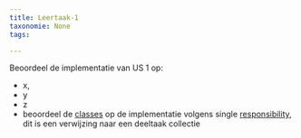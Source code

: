 ```yaml
---
title: Leertaak-1
taxonomie: None
tags:

---
```


Beoordeel de implementatie van US 1 op:
- x, 
- y
- z
- beoordeel de [classes]() op de implementatie volgens single [responsibility](Ondersteunende-informatie\Cognitieve-modellen\Development\SOLID\SOLID-niveau-2), dit is een verwijzing naar een deeltaak collectie
